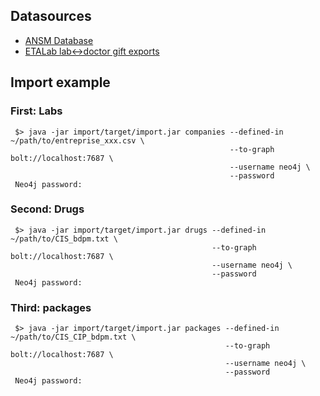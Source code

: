 ## Datasources

 - [ANSM Database](http://base-donnees-publique.medicaments.gouv.fr/telechargement.php)
 - [ETALab lab<->doctor gift exports](https://www.google.com/url?q=https%3A%2F%2Fwww.transparence.sante.gouv.fr%2Fexports-etalab%2Fexports-etalab.zip&sa=D&sntz=1&usg=AFQjCNEJa-Qa-OI1wOPmnLOGwh5XiV8OkQ)

## Import example

### First: Labs

```
 $> java -jar import/target/import.jar companies --defined-in ~/path/to/entreprise_xxx.csv \
                                                 --to-graph bolt://localhost:7687 \
                                                 --username neo4j \
                                                 --password
 Neo4j password:
```

### Second: Drugs

```
 $> java -jar import/target/import.jar drugs --defined-in ~/path/to/CIS_bdpm.txt \
                                             --to-graph bolt://localhost:7687 \
                                             --username neo4j \
                                             --password
 Neo4j password:
```

### Third: packages

```
 $> java -jar import/target/import.jar packages --defined-in ~/path/to/CIS_CIP_bdpm.txt \
                                                --to-graph bolt://localhost:7687 \
                                                --username neo4j \
                                                --password
 Neo4j password:
```
